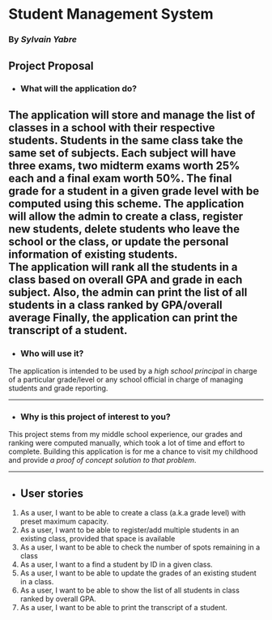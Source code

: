 # Student Management System

### By *Sylvain Yabre* ###

## Project Proposal
- ### What will the application do? ###
 
The application will store and manage the list of classes in a school with their respective students. 
Students in the same class take the same set of subjects. 
Each subject will have three exams, two midterm exams worth 25% each and a final 
exam worth 50%. The final grade for a student in a given grade level with be computed using this scheme.
The application will  allow the admin to create a class, register new students, delete students who leave the school 
or the class, or  update the personal information of existing students.  
The application will rank all the students in a class based on  overall GPA and grade in each subject. 
Also, the admin can print the list of all students in a class ranked by GPA/overall average
Finally, the application can  print the transcript of a student.
-------------
- ### Who will use it?
 
The application is intended to be used by a *high school principal* in charge of a particular grade/level
or any school official in charge of managing students and grade reporting.
- --------------
- ### Why is this project of interest to you?
  
This project stems from my middle school experience, our grades and ranking were computed manually, which took a lot 
of time and effort to complete. Building this application is for me a chance to visit my childhood and provide
*a proof of concept solution to that problem*.

----------------------------
- ## User stories

1. As a user, I want to be able to create a class (a.k.a grade level) with preset maximum capacity.
2. As a user, I want to be able to register/add multiple students in an existing class, provided that space is available
3. As a user, I want to be able to check the number of spots remaining in a class
4. As a user, I want to  a find a student by ID in a given class. 
5. As a user, I want to be able to update the grades of an existing student in a class.
6. As a user, I want to be able to show the list of all students in class ranked by overall GPA.
7. As a user, I want to be able to print the transcript of a student.





